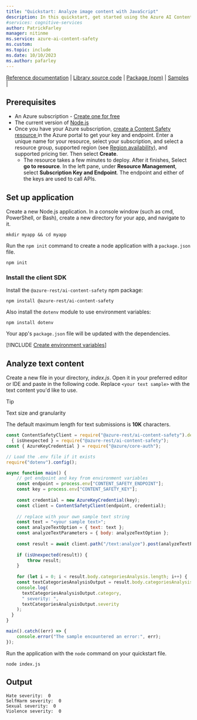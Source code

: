 ```yaml
---
title: "Quickstart: Analyze image content with JavaScript"
description: In this quickstart, get started using the Azure AI Content Safety JavaScript SDK to analyze image content for objectionable material.
#services: cognitive-services
author: PatrickFarley
manager: nitinme
ms.service: azure-ai-content-safety
ms.custom:
ms.topic: include
ms.date: 10/10/2023
ms.author: pafarley
---
```


[Reference documentation](https://www.npmjs.com/package/@azure-rest/ai-content-safety/v/1.0.0) | [Library source code](https://github.com/Azure/azure-sdk-for-js/tree/main/sdk/contentsafety/ai-content-safety-rest) | [Package (npm)](https://www.npmjs.com/package/@azure-rest/ai-content-safety) | [Samples](https://github.com/Azure-Samples/AzureAIContentSafety/tree/main/js/1.0.0) |


## Prerequisites

* An Azure subscription - [Create one for free](https://azure.microsoft.com/free/cognitive-services/) 
* The current version of [Node.js](https://nodejs.org/)
* Once you have your Azure subscription, <a href="https://aka.ms/acs-create"  title="Create a Content Safety resource"  target="_blank">create a Content Safety resource </a> in the Azure portal to get your key and endpoint. Enter a unique name for your resource, select your subscription, and select a resource group, supported region (see [Region availability](/azure/ai-services/content-safety/overview#region-availability)), and supported pricing tier. Then select **Create**.
  * The resource takes a few minutes to deploy. After it finishes, Select **go to resource**. In the left pane, under **Resource Management**, select **Subscription Key and Endpoint**. The endpoint and either of the keys are used to call APIs.

## Set up application

Create a new Node.js application. In a console window (such as cmd, PowerShell, or Bash), create a new directory for your app, and navigate to it.

```console
mkdir myapp && cd myapp
```

Run the `npm init` command to create a node application with a `package.json` file.

```console
npm init
```

### Install the client SDK 

Install the `@azure-rest/ai-content-safety` npm package:

```console
npm install @azure-rest/ai-content-safety
```

Also install the `dotenv` module to use environment variables:

```console
npm install dotenv
```

Your app's `package.json` file will be updated with the dependencies.

[!INCLUDE [Create environment variables](../env-vars.md)]

## Analyze text content

Create a new file in your directory, *index.js*. Open it in your preferred editor or IDE and paste in the following code. Replace `<your text sample>` with the text content you'd like to use.

> [!TIP]
> Text size and granularity
>
> The default maximum length for text submissions is **10K** characters.

```JavaScript
const ContentSafetyClient = require("@azure-rest/ai-content-safety").default,
  { isUnexpected } = require("@azure-rest/ai-content-safety");
const { AzureKeyCredential } = require("@azure/core-auth");

// Load the .env file if it exists
require("dotenv").config();

async function main() {
    // get endpoint and key from environment variables
    const endpoint = process.env["CONTENT_SAFETY_ENDPOINT"];
    const key = process.env["CONTENT_SAFETY_KEY"];
    
    const credential = new AzureKeyCredential(key);
    const client = ContentSafetyClient(endpoint, credential);
    
    // replace with your own sample text string 
    const text = "<your sample text>";
    const analyzeTextOption = { text: text };
    const analyzeTextParameters = { body: analyzeTextOption };
    
    const result = await client.path("/text:analyze").post(analyzeTextParameters);
    
    if (isUnexpected(result)) {
        throw result;
    }
    
    for (let i = 0; i < result.body.categoriesAnalysis.length; i++) {
    const textCategoriesAnalysisOutput = result.body.categoriesAnalysis[i];
    console.log(
      textCategoriesAnalysisOutput.category,
      " severity: ",
      textCategoriesAnalysisOutput.severity
    );
  }
}

main().catch((err) => {
    console.error("The sample encountered an error:", err);
});
```

Run the application with the `node` command on your quickstart file.

```console
node index.js
```

## Output

```console
Hate severity:  0
SelfHarm severity:  0
Sexual severity:  0
Violence severity:  0
```